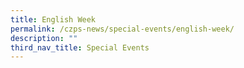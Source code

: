 ```yaml
---
title: English Week
permalink: /czps-news/special-events/english-week/
description: ""
third_nav_title: Special Events
---
```

